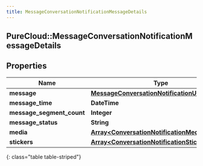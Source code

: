 ```yaml
---
title: MessageConversationNotificationMessageDetails
---
```

## PureCloud::MessageConversationNotificationMessageDetails

## Properties

|Name | Type | Description | Notes|
|------------ | ------------- | ------------- | -------------|
| **message** | [**MessageConversationNotificationUriReference**](MessageConversationNotificationUriReference.html) |  | [optional] |
| **message_time** | **DateTime** |  | [optional] |
| **message_segment_count** | **Integer** |  | [optional] |
| **message_status** | **String** |  | [optional] |
| **media** | [**Array&lt;ConversationNotificationMedia&gt;**](ConversationNotificationMedia.html) |  | [optional] |
| **stickers** | [**Array&lt;ConversationNotificationStickers&gt;**](ConversationNotificationStickers.html) |  | [optional] |
{: class="table table-striped"}


